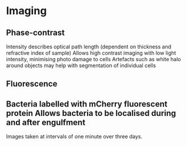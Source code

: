 # Imaging

## Phase-contrast
Intensity describes optical path length (dependent on thickness and refractive index of sample)
Allows high contrast imaging with low light intensity, minimising photo damage to cells
Artefacts such as white halo around objects may help with segmentation of individual cells

## Fluorescence
Bacteria labelled with mCherry fluorescent protein
Allows bacteria to be localised during and after engulfment 
---
Images taken at intervals of one minute over three days.
